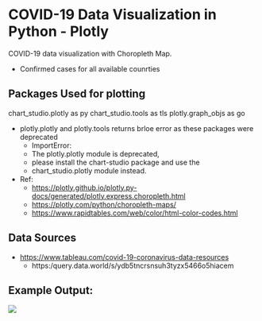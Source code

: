 # COVID-19 Data Visualization in Python - Plotly
COVID-19 data visualization with Choropleth Map.
  - Confirmed cases for all available counrties

## Packages Used for plotting
chart_studio.plotly as py
chart_studio.tools as tls
plotly.graph_objs as go
  - plotly.plotly and plotly.tools returns brloe error as these packages were deprecated
    - ImportError: 
    - The plotly.plotly module is deprecated,
    - please install the chart-studio package and use the
    - chart_studio.plotly module instead. 
  - Ref: 
    - https://plotly.github.io/plotly.py-docs/generated/plotly.express.choropleth.html
    - https://plotly.com/python/choropleth-maps/
    - https://www.rapidtables.com/web/color/html-color-codes.html

## Data Sources
  - https://www.tableau.com/covid-19-coronavirus-data-resources
    - https:/query.data.world/s/ydb5tncrsnsuh3tyzx5466o5hiacem

## Example Output:
<img src="https://github.com/engineersportal/pylive/blob/master/random_live_example.gif"/>
